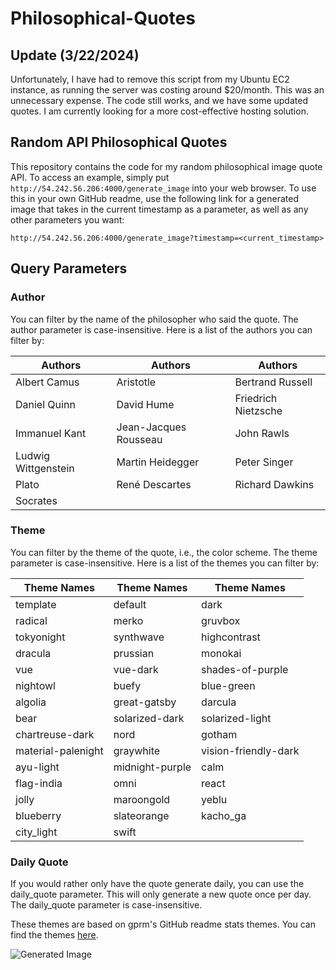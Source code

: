 # Philosophical-Quotes

## Update (3/22/2024)
Unfortunately, I have had to remove this script from my Ubuntu EC2 instance, as running the server was costing around $20/month. This was an unnecessary expense. The code still works, and we have some updated quotes. I am currently looking for a more cost-effective hosting solution.

## Random API Philosophical Quotes  
This repository contains the code for my random philosophical image quote API. To access an example, simply put `http://54.242.56.206:4000/generate_image` into your web browser. To use this in your own GitHub readme, use the following link for a generated image that takes in the current timestamp as a parameter, as well as any other parameters you want:

`http://54.242.56.206:4000/generate_image?timestamp=<current_timestamp>`

## Query Parameters

### Author
You can filter by the name of the philosopher who said the quote. The author parameter is case-insensitive. Here is a list of the authors you can filter by:

| Authors | Authors | Authors |
|---------|---------|---------|
| Albert Camus | Aristotle | Bertrand Russell |
| Daniel Quinn | David Hume | Friedrich Nietzsche |
| Immanuel Kant | Jean-Jacques Rousseau | John Rawls |
| Ludwig Wittgenstein | Martin Heidegger | Peter Singer |
| Plato | René Descartes | Richard Dawkins |
| Socrates | | |

### Theme
You can filter by the theme of the quote, i.e., the color scheme. The theme parameter is case-insensitive. Here is a list of the themes you can filter by:

| Theme Names | Theme Names | Theme Names |
|-------------|-------------|-------------|
| template | default | dark |
| radical | merko | gruvbox |
| tokyonight | synthwave | highcontrast |
| dracula | prussian | monokai |
| vue | vue-dark | shades-of-purple |
| nightowl | buefy | blue-green |
| algolia | great-gatsby | darcula |
| bear | solarized-dark | solarized-light |
| chartreuse-dark | nord | gotham |
| material-palenight | graywhite | vision-friendly-dark |
| ayu-light | midnight-purple | calm |
| flag-india | omni | react |
| jolly | maroongold | yeblu |
| blueberry | slateorange | kacho_ga |
| city_light | swift | |

### Daily Quote
If you would rather only have the quote generate daily, you can use the daily_quote parameter. 
This will only generate a new quote once per day. The daily_quote parameter is case-insensitive.

These themes are based on gprm's GitHub readme stats themes. You can find the themes [here](https://gprm.itsvg.in/).

![Generated Image](http://54.242.56.206:4000/generate_image?timestamp=<current_timestamp>)